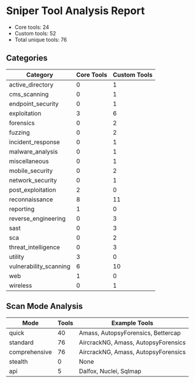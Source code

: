 # Sniper Tool Analysis Report

- Core tools: 24
- Custom tools: 52
- Total unique tools: 76

## Categories

| Category | Core Tools | Custom Tools |
|----------|------------|-------------|
| active_directory | 0 | 1 |
| cms_scanning | 0 | 1 |
| endpoint_security | 0 | 1 |
| exploitation | 3 | 6 |
| forensics | 0 | 2 |
| fuzzing | 0 | 2 |
| incident_response | 0 | 1 |
| malware_analysis | 0 | 1 |
| miscellaneous | 0 | 1 |
| mobile_security | 0 | 2 |
| network_security | 0 | 1 |
| post_exploitation | 2 | 0 |
| reconnaissance | 8 | 11 |
| reporting | 1 | 0 |
| reverse_engineering | 0 | 3 |
| sast | 0 | 3 |
| sca | 0 | 2 |
| threat_intelligence | 0 | 3 |
| utility | 3 | 0 |
| vulnerability_scanning | 6 | 10 |
| web | 1 | 0 |
| wireless | 0 | 1 |

## Scan Mode Analysis

| Mode | Tools | Example Tools |
|------|-------|---------------|
| quick | 40 | Amass, AutopsyForensics, Bettercap |
| standard | 76 | AircrackNG, Amass, AutopsyForensics |
| comprehensive | 76 | AircrackNG, Amass, AutopsyForensics |
| stealth | 0 | None |
| api | 5 | Dalfox, Nuclei, Sqlmap |
